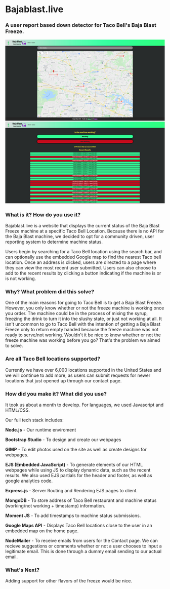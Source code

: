 # Bajablast.live
### A user report based down detector for Taco Bell's Baja Blast Freeze.
<p>
  <img src="https://raw.githubusercontent.com/gurubac/Baja-Blast-DD/main/public/img/HomepageScreenshot.png" />
    <img src="https://raw.githubusercontent.com/gurubac/Baja-Blast-DD/main/public/img/ResultsScreenshot.png" />
</p>

### What is it? How do you use it?
Bajablast.live is a website that displays the current status of the Baja Blast Freeze machine at a specific Taco Bell Location. Because there is no API for the Baja Blast machine, we decided to opt for a community driven, user reporting system to determine machine status. 

Users begin by searching for a Taco Bell location using the search bar, and can optionally use the embedded Google map to find the nearest Taco bell location. Once an address is clicked, users are directed to a page where they can view the most recent user submitted. Users can also choose to add to the recent results by clicking a button indicating if the machine is or is not working. 
### Why? What problem did this solve?
One of the main reasons for going to Taco Bell is to get a Baja Blast Freeze. However, you only know whether or not the freeze machine is working once you order. The machine could be in the process of mixing the syrup, freezing the drink to turn it into the slushy state, or just not working at all. It isn't uncommon to go to Taco Bell with the intention of getting a Baja Blast Freeze only to return empty handed because the freeze machine was not ready to serve/not working. Wouldn't it be nice to know whether or not the freeze machine was working before you go? That's the problem we aimed to solve. 

### Are all Taco Bell locations supported?
Currently we have over 6,000 locations supported in the United States and we will continue to add more, as users can submit requests for newer locations that just opened up through our contact page.

### How did you make it? What did you use?
It took us about a month to develop. For languages, we used Javascript and HTML/CSS.

Our full tech stack includes:

**Node.js** - Our runtime enviroment

**Bootstrap Studio** - To design and create our webpages

**GIMP** -  To edit photos used on the site as well as create designs for webpages. 

**EJS (Embedded JavaScript)** - To generate elements of our HTML webpages while using JS to display dynamic data, such as the recent results. We also used EJS partials for the header and footer, as well as google analytics code.

**Express.js** - Server Routing and Rendering EJS pages to client.

**MongoDB** - To store address of Taco Bell restaurant and machine status (working/not working + timestamp) information.

**Moment JS** - To add timestamps to machine status submissions.

**Google Maps API** - Displays Taco Bell locations close to the user in an embedded map on the home page. 

**NodeMailer** - To receive emails from users for the Contact page. We can recieve suggestions or comments whether or not a user chooses to input a legitimate email. This is done through a dummy email sending to our actual email.

### What's Next? 
Adding support for other flavors of the freeze would be nice. 